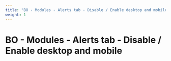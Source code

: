 ```yaml
---
title: "BO - Modules - Alerts tab - Disable / Enable desktop and mobile"
weight: 1
---
```


# BO - Modules - Alerts tab - Disable / Enable desktop and mobile
